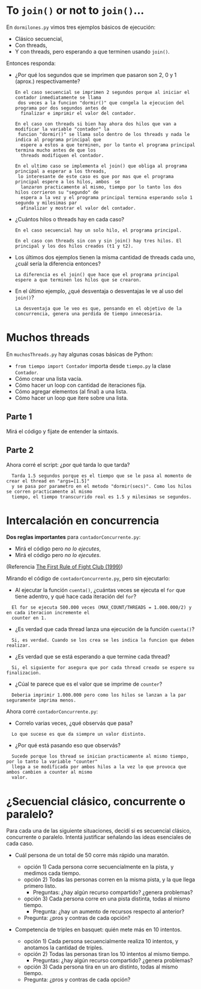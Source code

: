 # To `join()` or not to `join()`...

En `dormilones.py` vimos tres ejemplos básicos de ejecución:

- Clásico secuencial,
- Con threads,
- Y con threads, pero esperando a que terminen usando `join()`.

Entonces responda:
- ¿Por qué los segundos que se imprimen que pasaron son 2, 0 y 1 (aprox.) respectivamente?
    ```
    En el caso secuencial se imprimen 2 segundos porque al iniciar el contador inmediatamente se llama
     dos veces a la funcion "dormir()" que congela la ejecucion del programa por dos segundos antes de
      finalizar e imprimir el valor del contador. 
    ```
    ```
    En el caso con threads si bien hay ahora dos hilos que van a modificar la variable "contador" la
     funcion "dormir()" se llama solo dentro de los threads y nada le indica al programa principal que
      espere a estos a que terminen, por lo tanto el programa principal termina mucho antes de que los
      threads modifiquen el contador.
    ```
    ```
    En el ultimo caso se implementa el join() que obliga al programa principal a esperar a los threads,
     lo interesante de este caso es que por mas que el programa principal espere a los hilos, ambos  se
      lanzaron practicamente al mismo, tiempo por lo tanto los dos hilos corrieron su "segundo" de
      espera a la vez y el programa principal termina esperando solo 1 segundo y milesimas par 
      afinalizar y mostrar el valor del contador.

    ```
- ¿Cuántos hilos o threads hay en cada caso?
    ```
    En el caso secuencial hay un solo hilo, el programa principal.

    En el caso con threads sin con y sin join() hay tres hilos. El principal y los dos hilos creados (t1 y t2). 
    ```
- Los últimos dos ejemplos tienen la misma cantidad de threads cada uno, ¿cuál sería la diferencia entonces?
    ```
    La diferencia es el join() que hace que el programa principal espere a que terminen los hilos que se crearon. 
    ```
- En el último ejemplo, ¿qué desventaja o desventajas le ve al uso del `join()`?
    ```
    La desventaja que le veo es que, pensando en el objetivo de la concurrencia, genera una perdida de tiempo innecesaria.
    ```


# Muchos threads

En `muchosThreads.py` hay algunas cosas básicas de Python:
- `from tiempo import Contador` importa desde `tiempo.py` la clase `Contador`.
- Cómo crear una lista vacía.
- Cómo hacer un loop con cantidad de iteraciones fija.
- Cómo agregar elementos (al final) a una lista.
- Cómo hacer un loop que itere sobre una lista.

## Parte 1
Mirá el código y fijate de entender la sintaxis. 

## Parte 2
Ahora corré el script: ¿por qué tarda lo que tarda? 
```
  Tarda 1.5 segundos porque es el tiempo que se le pasa al momento de crear el thread en "args=[1.5]"
  y se pasa por parametro en el metodo "dormir(secs)". Como los hilos se corren practicamente al mismo
  tiempo, el tiempo transcurrido real es 1.5 y milesimas se segundos.
```


# Intercalación en concurrencia

**Dos reglas importantes** para `contadorConcurrente.py`:
- Mirá el código pero _no lo ejecutes_,
- Mirá el código pero _no lo ejecutes_.

(Referencia [The First Rule of Fight Club (1999)](https://www.youtube.com/watch?v=dC1yHLp9bWA))

Mirando el código de `contadorConcurrente.py`, pero sin ejecutarlo:
- Al ejecutar la función `cuenta()`, ¿cuántas veces se ejecuta el `for` que tiene adentro, y qué hace cada iteración del `for`?
```
  El for se ejecuta 500.000 veces (MAX_COUNT/THREADS = 1.000.000/2) y en cada iteracion incremente el
  counter en 1.
```
- ¿Es verdad que cada thread lanza una ejecución de la función `cuenta()`?
```
  Si, es verdad. Cuando se los crea se les indica la funcion que deben realizar.
```
- ¿Es verdad que se está esperando a que termine cada thread?
```
  Si, el siguiente for asegura que por cada thread creado se espere su finalizacion.
```
- ¿Cúal te parece que es el valor que se imprime de `counter`?
```
  Deberia imprimir 1.000.000 pero como los hilos se lanzan a la par seguramente imprima menos.
```

Ahora corré `contadorConcurrente.py`:
- Correlo varias veces, ¿qué observás que pasa?
```
  Lo que sucese es que da siempre un valor distinto.
```
- ¿Por qué está pasando eso que observás?
```
  Sucede porque los thread se inician practicamente al mismo tiempo, por lo tanto la variable "counter" 
  llega a se modificada por ambos hilos a la vez lo que provoca que ambos cambien a counter al mismo 
  valor.
```


# ¿Secuencial clásico, concurrente o paralelo?

Para cada una de las siguiente situaciones, decidí si es secuencial clásico, concurrente o paralelo. Intentá justificar señalando las ideas esenciales de cada caso.

- Cuál persona de un total de 50 corre más rápido una maratón.
    - opción 1) Cada persona corre secuencialmente en la pista, y medimos cada tiempo.
    - opción 2) Todas las personas corren en la misma pista, y la que llega primero listo.
		- Preguntas: ¿hay algún recurso compartido? ¿genera problemas?
    - opción 3) Cada persona corre en una pista distinta, todas al mismo tiempo.
		- Pregunta: ¿hay un aumento de recursos respecto al anterior?
    - Pregunta: ¿pros y contras de cada opción?

- Competencia de triples en basquet: quién mete más en 10 intentos.
    - opción 1) Cada persona secuencialmente realiza 10 intentos, y anotamos la cantidad de triples.
    - opción 2) Todas las personas tiran los 10 intentos al mismo tiempo.
		- Preguntas: ¿hay algún recurso compartido? ¿genera problemas?
    - opción 3) Cada persona tira en un aro distinto, todas al mismo tiempo.
    - Pregunta: ¿pros y contras de cada opción?
